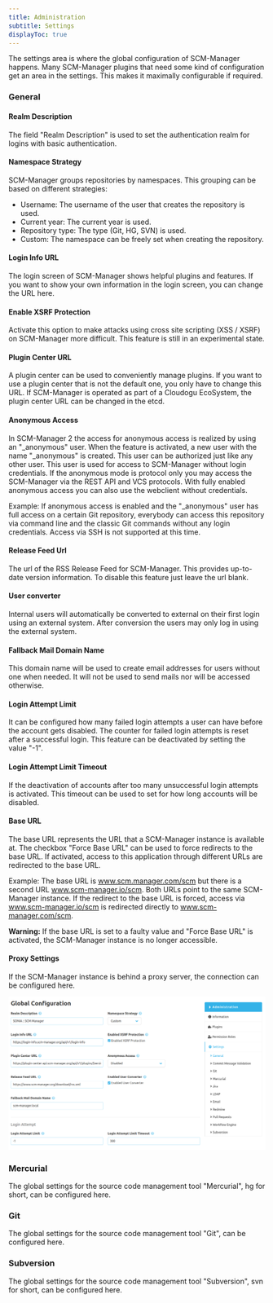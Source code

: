 ```yaml
---
title: Administration
subtitle: Settings
displayToc: true
---
```

The settings area is where the global configuration of SCM-Manager happens. Many SCM-Manager plugins that need some kind of configuration get an area in the settings. This makes it maximally configurable if required.

### General
#### Realm Description
The field "Realm Description" is used to set the authentication realm for logins with basic authentication.

#### Namespace Strategy
SCM-Manager groups repositories by namespaces. This grouping can be based on different strategies:

* Username: The username of the user that creates the repository is used. 
* Current year: The current year is used.
* Repository type: The type (Git, HG, SVN) is used.
* Custom: The namespace can be freely set when creating the repository.

#### Login Info URL
The login screen of SCM-Manager shows helpful plugins and features. If you want to show your own information in the login screen, you can change the URL here.

#### Enable XSRF Protection
Activate this option to make attacks using cross site scripting (XSS / XSRF) on SCM-Manager more difficult. This feature is still in an experimental state.

#### Plugin Center URL
A plugin center can be used to conveniently manage plugins. If you want to use a plugin center that is not the default one, you only have to change this URL. If SCM-Manager is operated as part of a Cloudogu EcoSystem, the plugin center URL can be changed in the etcd.

#### Anonymous Access
In SCM-Manager 2 the access for anonymous access is realized by using an "_anonymous" user. When the feature is activated, a new user with the name "_anonymous" is created. This user can be authorized just like any other user. This user is used for access to SCM-Manager without login credentials.
If the anonymous mode is protocol only you may access the SCM-Manager via the REST API and VCS protocols. With fully enabled anonymous access you can also use the webclient without credentials.

Example: If anonymous access is enabled and the "_anonymous" user has full access on a certain Git repository, everybody can access this repository via command line and the classic Git commands without any login credentials. Access via SSH is not supported at this time.

#### Release Feed Url
The url of the RSS Release Feed for SCM-Manager. This provides up-to-date version information. To disable this feature just leave the url blank.

#### User converter
Internal users will automatically be converted to external on their first login using an external system. After conversion the users may only log in using the external system.

#### Fallback Mail Domain Name
This domain name will be used to create email addresses for users without one when needed. It will not be used to send mails nor will be accessed otherwise.

#### Login Attempt Limit
It can be configured how many failed login attempts a user can have before the account gets disabled. The counter for failed login attempts is reset after a successful login. This feature can be deactivated by setting the value "-1".

#### Login Attempt Limit Timeout
If the deactivation of accounts after too many unsuccessful login attempts is activated. This timeout can be used to set for how long accounts will be disabled.

#### Base URL
The base URL represents the URL that a SCM-Manager instance is available at. The checkbox "Force Base URL" can be used to force redirects to the base URL. If activated, access to this application through different URLs are redirected to the base URL.

Example: The base URL is www.scm.manager.com/scm but there is a second URL www.scm-manager.io/scm. Both URLs point to the same SCM-Manager instance. If the redirect to the base URL is forced, access via www.scm-manager.io/scm is redirected directly to www.scm-manager.com/scm.

**Warning:** If the base URL is set to a faulty value and "Force Base URL" is activated, the SCM-Manager instance is no longer accessible. 

#### Proxy Settings
If the SCM-Manager instance is behind a proxy server, the connection can be configured here.

![Administration-Configuration](assets/administration-settings-general.png)

### Mercurial
The global settings for the source code management tool "Mercurial", hg for short, can be configured here.

### Git
The global settings for the source code management tool "Git", can be configured here.

### Subversion
The global settings for the source code management tool "Subversion", svn for short, can be configured here.

